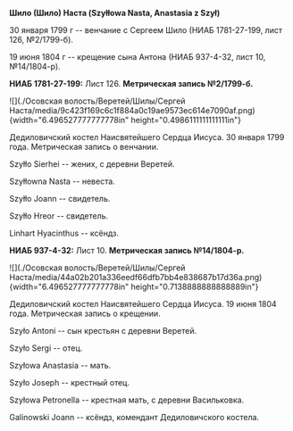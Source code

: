 **Шило (Шило) Наста (Szyłłowa Nasta, Anastasia z Szył)**

30 января 1799 г -- венчание с Сергеем Шило (НИАБ 1781-27-199, лист 126,
№2/1799-б).

19 июня 1804 г -- крещение сына Антона (НИАБ 937-4-32, лист 10,
№14/1804-р).

**НИАБ 1781-27-199:** Лист 126. **Метрическая запись №2/1799-б.**

![](./Осовская волость/Веретей/Шилы/Сергей Наста/media/9c423f169c6c1f884a0c19ae9573ec614e7090af.png){width="6.496527777777778in"
height="0.4986111111111111in"}

Дедиловичский костел Наисвятейшего Сердца Иисуса. 30 января 1799 года.
Метрическая запись о венчании.

Szyłło Sierhei -- жених, с деревни Веретей.

Szyłłowna Nasta -- невеста.

Szyłło Joann -- свидетель.

Szyłło Hreor -- свидетель.

Linhart Hyacinthus -- ксёндз.

**НИАБ 937-4-32:** Лист 10. **Метрическая запись №14/1804-р.**

![](./Осовская волость/Веретей/Шилы/Сергей Наста/media/44a02b201a336eedf66dfb7bb4e838687b17d36a.png){width="6.496527777777778in"
height="0.7138888888888889in"}

Дедиловичский костел Наисвятейшего Сердца Иисуса. 19 июня 1804 года.
Метрическая запись о крещении.

Szyło Antoni -- сын крестьян с деревни Веретей.

Szyło Sergi -- отец.

Szyłowa Anastasia -- мать.

Szyło Joseph -- крестный отец.

Szyłowa Petronella -- крестная мать, с деревни Васильковка.

Galinowski Joann -- ксёндз, комендант Дедиловичского костела.
